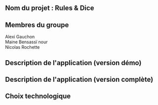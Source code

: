 ## Nom du projet : Rules & Dice  

## Membres du groupe   
Alexi Gauchon  
Maine Bensassï nour  
Nicolas Rochette  

## Description de l'application (version démo)  

## Description de l'application (version complète)  
## Choix technologique  